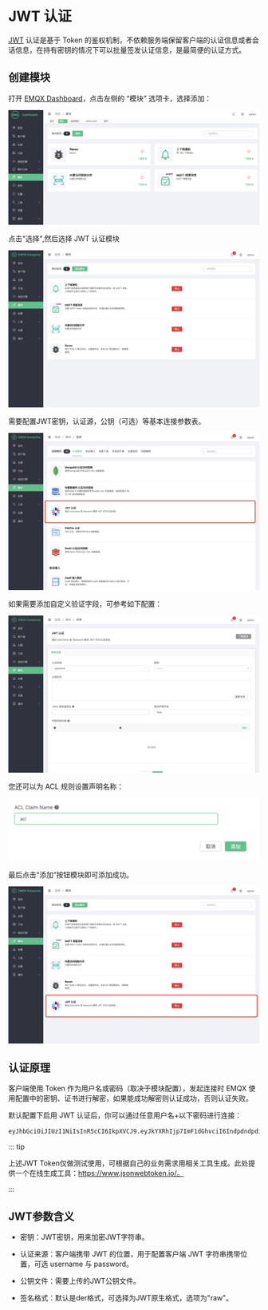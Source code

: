 # JWT 认证

[JWT](https://JWT.io/) 认证是基于 Token 的鉴权机制，不依赖服务端保留客户端的认证信息或者会话信息，在持有密钥的情况下可以批量签发认证信息，是最简便的认证方式。

## 创建模块

打开 [EMQX Dashboard](http://127.0.0.1:18083/#/modules)，点击左侧的 “模块” 选项卡，选择添加：

![Modules](./assets/modules.png)

点击"选择",然后选择 JWT 认证模块

![Modules JWT Selected](./assets/auth_jwt1.png)

需要配置JWT密钥，认证源，公钥（可选）等基本连接参数表。

![JWT Module Settings](./assets/auth_jwt2.png)

如果需要添加自定义验证字段，可参考如下配置：

![JWT Module Claims](./assets/auth_jwt3.png)

您还可以为 ACL 规则设置声明名称：

![JWT Module ACL Claim Name](./assets/auth_jwt31.png)

最后点击“添加”按钮模块即可添加成功。

![Modules JWT Added](./assets/auth_jwt4.png)

## 认证原理

客户端使用 Token 作为用户名或密码（取决于模块配置），发起连接时 EMQX 使用配置中的密钥、证书进行解密，如果能成功解密则认证成功，否则认证失败。

默认配置下启用 JWT 认证后，你可以通过任意用户名+以下密码进行连接：

```bash
eyJhbGciOiJIUzI1NiIsInR5cCI6IkpXVCJ9.eyJkYXRhIjp7ImF1dGhvciI6IndpdndpdiIsInNpdGUiOiJodHRwczovL3dpdndpdi5jb20ifSwiZXhwIjoxNTgyMjU1MzYwNjQyMDAwMCwiaWF0IjoxNTgyMjU1MzYwfQ.FdyAx2fYahm6h3g47m88ttyINzptzKy_speimyUcma4
```

::: tip

上述JWT Token仅做测试使用，可根据自己的业务需求用相关工具生成。此处提供一个在线生成工具：https://www.jsonwebtoken.io/。

:::

## JWT参数含义

- 密钥：JWT密钥，用来加密JWT字符串。

- 认证来源：客户端携带 JWT 的位置，用于配置客户端 JWT 字符串携带位置，可选 username 与 password。
- 公钥文件：需要上传的JWT公钥文件。
- 签名格式：默认是der格式，可选择为JWT原生格式，选项为"raw"。
